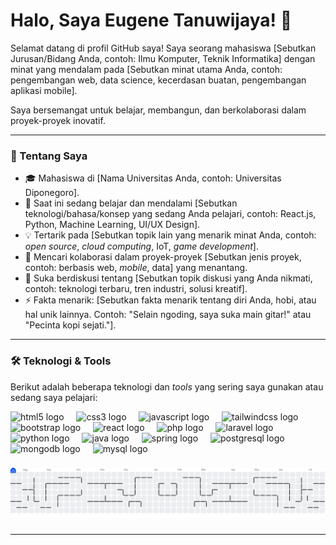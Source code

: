 # Halo, Saya Eugene Tanuwijaya! 👋

Selamat datang di profil GitHub saya! Saya seorang mahasiswa [Sebutkan Jurusan/Bidang Anda, contoh: Ilmu Komputer, Teknik Informatika] dengan minat yang mendalam pada [Sebutkan minat utama Anda, contoh: pengembangan web, data science, kecerdasan buatan, pengembangan aplikasi mobile].

Saya bersemangat untuk belajar, membangun, dan berkolaborasi dalam proyek-proyek inovatif.

---

### 🚀 Tentang Saya

* 🎓 Mahasiswa di [Nama Universitas Anda, contoh: Universitas Diponegoro].
* 🌱 Saat ini sedang belajar dan mendalami [Sebutkan teknologi/bahasa/konsep yang sedang Anda pelajari, contoh: React.js, Python, Machine Learning, UI/UX Design].
* 💡 Tertarik pada [Sebutkan topik lain yang menarik minat Anda, contoh: *open source*, *cloud computing*, IoT, *game development*].
* 👯 Mencari kolaborasi dalam proyek-proyek [Sebutkan jenis proyek, contoh: berbasis web, *mobile*, data] yang menantang.
* 💬 Suka berdiskusi tentang [Sebutkan topik diskusi yang Anda nikmati, contoh: teknologi terbaru, tren industri, solusi kreatif].
* ⚡ Fakta menarik: [Sebutkan fakta menarik tentang diri Anda, hobi, atau hal unik lainnya. Contoh: "Selain ngoding, saya suka main gitar!" atau "Pecinta kopi sejati."].

---

### 🛠️ Teknologi & Tools

Berikut adalah beberapa teknologi dan *tools* yang sering saya gunakan atau sedang saya pelajari:

<div align="left">
  <img src="https://cdn.jsdelivr.net/gh/devicons/devicon/icons/html5/html5-original.svg" height="40" alt="html5 logo"  />
  <img width="12" />
  <img src="https://cdn.jsdelivr.net/gh/devicons/devicon/icons/css3/css3-original.svg" height="40" alt="css3 logo"  />
  <img width="12" />
  <img src="https://cdn.jsdelivr.net/gh/devicons/devicon/icons/javascript/javascript-original.svg" height="40" alt="javascript logo"  />
  <img width="12" />
  <img src="https://cdn.jsdelivr.net/gh/devicons/devicon/icons/tailwindcss/tailwindcss-original-wordmark.svg" height="40" alt="tailwindcss logo"  />
  <img width="12" />
  <img src="https://cdn.jsdelivr.net/gh/devicons/devicon/icons/bootstrap/bootstrap-original.svg" height="40" alt="bootstrap logo"  />
  <img width="12" />
  <img src="https://cdn.jsdelivr.net/gh/devicons/devicon/icons/react/react-original.svg" height="40" alt="react logo"  />
  <img width="12" />
  <img src="https://cdn.jsdelivr.net/gh/devicons/devicon/icons/php/php-original.svg" height="40" alt="php logo"  />
  <img width="12" />
  <img src="https://cdn.jsdelivr.net/gh/devicons/devicon/icons/laravel/laravel-original.svg" height="40" alt="laravel logo"  />
  <img width="12" />
  <img src="https://cdn.jsdelivr.net/gh/devicons/devicon/icons/python/python-original.svg" height="40" alt="python logo"  />
  <img width="12" />
  <img src="https://cdn.jsdelivr.net/gh/devicons/devicon/icons/java/java-original.svg" height="40" alt="java logo"  />
  <img width="12" />
  <img src="https://cdn.jsdelivr.net/gh/devicons/devicon/icons/spring/spring-original.svg" height="40" alt="spring logo"  />
  <img width="12" />
  <img src="https://cdn.jsdelivr.net/gh/devicons/devicon/icons/postgresql/postgresql-original.svg" height="40" alt="postgresql logo"  />
  <img width="12" />
  <img src="https://cdn.jsdelivr.net/gh/devicons/devicon/icons/mongodb/mongodb-original.svg" height="40" alt="mongodb logo"  />
  <img width="12" />
  <img src="https://cdn.jsdelivr.net/gh/devicons/devicon/icons/mysql/mysql-original.svg" height="40" alt="mysql logo"  />
</div>

###

<picture>
  <source media="(prefers-color-scheme: dark)" srcset="https://raw.githubusercontent.com/EugeneTanuwijaya/EugeneTanuwijaya/output/pacman-contribution-graph-dark.svg">
  <source media="(prefers-color-scheme: light)" srcset="https://raw.githubusercontent.com/EugeneTanuwijaya/EugeneTanuwijaya/output/pacman-contribution-graph.svg">
  <img alt="pacman contribution graph" src="https://raw.githubusercontent.com/EugeneTanuwijaya/EugeneTanuwijaya/output/pacman-contribution-graph.svg">
</picture>

###

---

